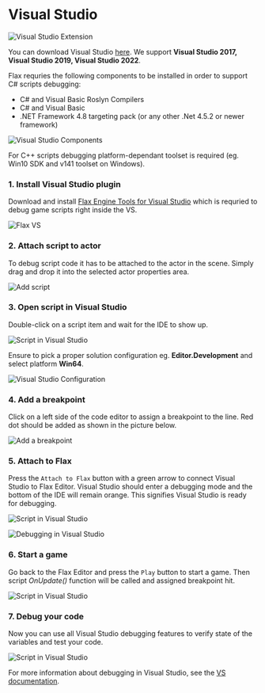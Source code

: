 # Visual Studio

![Visual Studio Extension](../../get-started/media/vs.jpg)

You can download Visual Studio [here](https://www.visualstudio.com). We support **Visual Studio 2017, Visual Studio 2019, Visual Studio 2022**.

Flax requries the following components to be installed in order to support C# scripts debugging:
* C# and Visual Basic Roslyn Compilers
* C# and Visual Basic
* .NET Framework 4.8 targeting pack (or any other .Net 4.5.2 or newer framework)

![Visual Studio Components](media/vs-components.png)

For C++ scripts debugging platform-dependant toolset is required (eg. Win10 SDK and v141 toolset on Windows).

### 1. Install Visual Studio plugin

Download and install [Flax Engine Tools for Visual Studio](https://marketplace.visualstudio.com/items?itemName=Flax.FlaxVS) which is requried to debug game scripts right inside the VS.

![Flax VS](media/flax-vs.jpg)

### 2. Attach script to actor

To debug script code it has to be attached to the actor in the scene.
Simply drag and drop it into the selected actor properties area.

![Add script](../media/attach-script.gif)

### 3. Open script in Visual Studio

Double-click on a script item and wait for the IDE to show up.

![Script in Visual Studio](media/vs-script-open.jpg)

Ensure to pick a proper solution configuration eg. **Editor.Development** and select platform **Win64**.

![Visual Studio Configuration](media/vs-configuration-picker.jpg)

### 4. Add a breakpoint

Click on a left side of the code editor to assign a breakpoint to the line. Red dot should be added as shown in the picture below.

![Add a breakpoint](media/debug-vs-2.jpg)

### 5. Attach to Flax

Press the `Attach to Flax` button with a green arrow to connect Visual Studio to Flax Editor. Visual Studio should enter a debugging mode and the bottom of the IDE will remain orange. This signifies Visual Studio is ready for debugging.

![Script in Visual Studio](media/debug-vs-3.jpg)

![Debugging in Visual Studio](media/debug-vs-6.jpg)

### 6. Start a game

Go back to the Flax Editor and press the `Play` button to start a game. Then script *OnUpdate()* function will be called and assigned breakpoint hit.

![Script in Visual Studio](media/debug-vs-4.jpg)

### 7. Debug your code

Now you can use all Visual Studio debugging features to verify state of the variables and test your code.

![Script in Visual Studio](media/debug-vs-5.jpg)

For more information about debugging in Visual Studio, see the [VS documentation](https://docs.microsoft.com/en-us/visualstudio/debugger/index).
